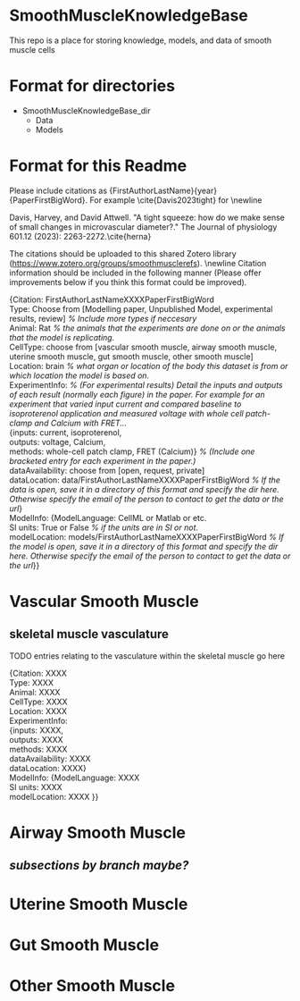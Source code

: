 # SmoothMuscleKnowledgeBase
This repo is a place for storing knowledge, models, and data of smooth muscle cells

# Format for directories

- SmoothMuscleKnowledgeBase_dir
  - Data
  - Models

# Format for this Readme

Please include citations as {FirstAuthorLastName}{year}{PaperFirstBigWord}. For example \cite{Davis2023tight} for \newline

Davis, Harvey, and David Attwell. "A tight squeeze: how do we make sense of small changes in microvascular diameter?." The Journal of physiology 601.12 (2023): 2263-2272.\cite{herna}

The citations should be uploaded to this shared Zotero library (https://www.zotero.org/groups/smoothmusclerefs).
\newline
Citation information should be included in the following manner (Please offer improvements below if you think this format could be improved).


{Citation: FirstAuthorLastNameXXXXPaperFirstBigWord  
Type: Choose from [Modelling paper, Unpublished Model, experimental results, review]  *% Include more types if neccesary*  
Animal: Rat *% the animals that the experiments are done on or the animals that the model is replicating.*  
CellType: choose from [vascular smooth muscle, airway smooth muscle, uterine smooth muscle, gut smooth muscle, other smooth muscle]  
Location: brain *% what organ or location of the body this dataset is from or which location the model is based on.*  
ExperimentInfo: *% (For experimental results) Detail the inputs and outputs of each result (normally each figure) in the paper. For example for an experiment that varied input current and compared baseline to isoproterenol application and measured voltage with whole cell patch-clamp and Calcium with FRET...*  
{inputs: current, isoproterenol,  
 outputs: voltage, Calcium,  
 methods: whole-cell patch clamp, FRET (Calcium)} *% (Include one bracketed entry for each experiment in the paper.)*   
 dataAvailability: choose from [open, request, private]  
 dataLocation: data/FirstAuthorLastNameXXXXPaperFirstBigWord *% If the data is open, save it in a directory of this format and specify the dir here. Otherwise specify the email of the person to contact to get the data or the url*}  
ModelInfo: 
{ModelLanguage: CellML or Matlab or etc.  
 SI units: True or False *% if the units are in SI or not*.  
 modelLocation: models/FirstAuthorLastNameXXXXPaperFirstBigWord *% If the model is open, save it in a directory of this format and specify the dir here. Otherwise specify the email of the person to contact to get the data or the url*}}  

# Vascular Smooth Muscle

## skeletal muscle vasculature

TODO entries relating to the vasculature within the skeletal muscle go here

{Citation: XXXX  
Type: XXXX  
Animal: XXXX  
CellType: XXXX  
Location: XXXX    
ExperimentInfo:   
{inputs: XXXX,  
 outputs: XXXX  
 methods: XXXX   
 dataAvailability: XXXX  
 dataLocation: XXXX}  
ModelInfo: 
{ModelLanguage: XXXX  
 SI units: XXXX  
 modelLocation: XXXX }}  

## 

# Airway Smooth Muscle

## *subsections by branch maybe?*

# Uterine Smooth Muscle

# Gut Smooth Muscle

# Other Smooth Muscle



 






